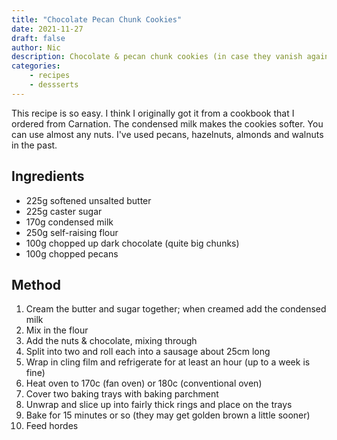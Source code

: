 ```yaml
---
title: "Chocolate Pecan Chunk Cookies"
date: 2021-11-27
draft: false
author: Nic 
description: Chocolate & pecan chunk cookies (in case they vanish again)
categories:
    - recipes
    - dessserts
---
```


This recipe is so easy. I think I originally got it from a cookbook that I ordered from Carnation. The condensed milk makes the cookies softer. You can use almost any nuts. I've used pecans, hazelnuts, almonds and walnuts in the past. 

<!--more-->

## Ingredients

* 225g softened unsalted butter
* 225g caster sugar
* 170g condensed milk
* 250g self-raising flour
* 100g chopped up dark chocolate (quite big chunks)
* 100g chopped pecans

## Method

1. Cream the butter and sugar together; when creamed add the condensed milk
2. Mix in the flour
3. Add the nuts & chocolate, mixing through
4. Split into two and roll each into a sausage about 25cm long
5. Wrap in cling film and refrigerate for at least an hour (up to a week is fine)
6. Heat oven to 170c (fan oven) or 180c (conventional oven)
7. Cover two baking trays with baking parchment
8. Unwrap and slice up into fairly thick rings and place on the trays 
9. Bake for 15 minutes or so (they may get golden brown a little sooner)
10. Feed hordes

